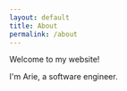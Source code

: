 ```yaml
---
layout: default
title: About
permalink: /about
---
```


Welcome to my website! 

I'm Arie, a software engineer.
